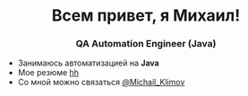 <h1 align="center">Всем привет, я Михаил!</h1>
<h3 align="center">QA Automation Engineer (Java)</h3>

- Занимаюсь автоматизацией на **Java**
- Мое резюме [hh](https://ryazan.hh.ru/applicant/resumes/view?resume=379bbcdbff08a5523d0039ed1f38634b4b3130)
- Со мной можно связаться [@Michail_Klimov](Michail_Klimov)
